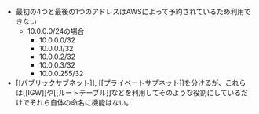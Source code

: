- 最初の4つと最後の1つのアドレスはAWSによって予約されているため利用できない
	- 10.0.0.0/24の場合
		- 10.0.0.0/32
		- 10.0.0.1/32
		- 10.0.0.2/32
		- 10.0.0.3/32
		- 10.0.0.255/32
- [[パブリックサブネット]], [[プライベートサブネット]]を分けるが、これらは[[IGW]]や[[ルートテーブル]]などを利用してそのような役割にしているだけでそれら自体の命名に機能はない。